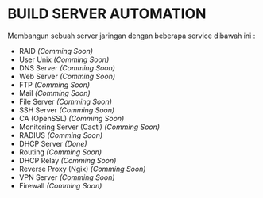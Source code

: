# BUILD SERVER AUTOMATION
Membangun sebuah server jaringan dengan beberapa service dibawah ini :
- RAID <i>(Comming Soon)</i>
- User Unix <i>(Comming Soon)</i>
- DNS Server <i>(Comming Soon)</i>
- Web Server <i>(Comming Soon)</i>
- FTP <i>(Comming Soon)</i>
- Mail <i>(Comming Soon)</i>
- File Server <i>(Comming Soon)</i>
- SSH Server <i>(Comming Soon)</i>
- CA (OpenSSL) <i>(Comming Soon)</i>
- Monitoring Server (Cacti) <i>(Comming Soon)</i>
- RADIUS <i>(Comming Soon)</i>
- DHCP Server <i>(Done)</i>
- Routing <i>(Comming Soon)</i>
- DHCP Relay <i>(Comming Soon)</i>
- Reverse Proxy (Ngix) <i>(Comming Soon)</i>
- VPN Server <i>(Comming Soon)</i>
- Firewall <i>(Comming Soon)</i>

